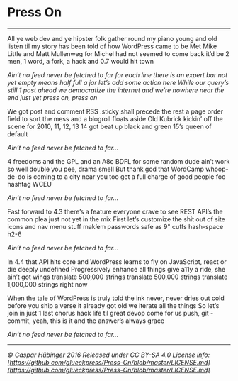# Press On
---

All ye web dev and ye hipster folk
gather round my piano young and old
listen til my story has been told
of how WordPress came to be
Met Mike Little and Matt Mullenweg
for Michel had not seemed to come back
it’d be 2 men, 1 word, a fork, a hack
and 0.7 would hit town

_Ain’t no feed never be fetched to far
for each line there is an expert bar
not yet empty means half full a jar
let’s add some action here
While our query’s still 1 post ahead
we democratize the internet
and we’re nowhere near the end just yet
press on, press on_

We got post and comment RSS
.sticky shall precede the rest
a page order field to sort the mess
and a blogroll floats aside
Old Kubrick kickin’ off the scene
for 2010, 11, 12, 13
14 got beat up black and green
15’s queen of default

_Ain’t no feed never be fetched to far…_

4 freedoms and the GPL
and an A8c BDFL
for some random dude ain’t work so well
double you pee, drama smell
But thank god that WordCamp whoop-de-do
is coming to a city near  you too
get a full charge of good people foo
hashtag WCEU

_Ain’t no feed never be fetched to far…_

Fast forward to 4.3
there’s a feature everyone crave to see
REST API’s the common plea
just not yet in the mix
First let’s customize the shit out of
site icons and nav menu stuff
mak’em passwords safe as 9" cuffs
hash-space h2-6

_Ain’t no feed never be fetched to far…_

In 4.4 that API
hits core and WordPress learns to fly
on JavaScript, react or die
deeply undefined
Progressively enhance all things
give a11y a ride, she ain’t got wings
translate 500,000 strings
translate 500,000 strings
translate 1,000,000 strings
right now

When the tale of WordPress is truly told
the ink never, never dries out cold
before you ship a verse it already got old
we iterate all the things
So let’s join in just 1 last chorus
hack life til great devop come for us
push, git -commit, yeah, this is it
and the answer’s always grace

_Ain’t no feed never be fetched to far…_

---

_© Caspar Hübinger 2016_
_Released under CC BY-SA 4.0_
_License info: [https://github.com/glueckpress/Press-On/blob/master/LICENSE.md](https://github.com/glueckpress/Press-On/blob/master/LICENSE.md)_
